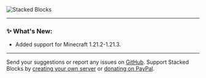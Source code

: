 ![Stacked Blocks](https://cdn.modrinth.com/data/UYrNpKJN/images/77fc81f6bd2210b79114a851218de5f4a7d50276.png)

***

### ✨ What's New:

- Added support for Minecraft 1.21.2-1.21.3.
***

Send your suggestions or report any issues on [GitHub](https://github.com/axperty/stackedblocks/issues/new). Support Stacked Blocks by [creating your own server](https://url-shortener.curseforge.com/p5i2k) or [donating on PayPal](https://paypal.me/kevgelhorn). 
